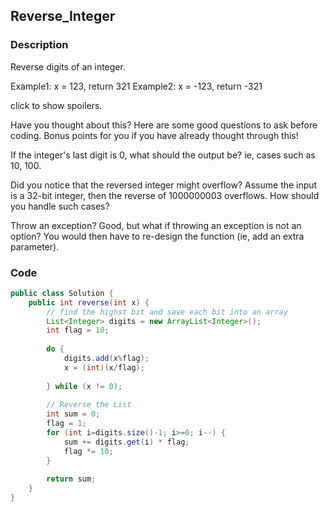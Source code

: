 ## Reverse_Integer

### Description
Reverse digits of an integer.

Example1: x = 123, return 321
Example2: x = -123, return -321

click to show spoilers.

Have you thought about this?
Here are some good questions to ask before coding. Bonus points for you if you have already thought through this!

If the integer's last digit is 0, what should the output be? ie, cases such as 10, 100.

Did you notice that the reversed integer might overflow? Assume the input is a 32-bit integer, then the reverse of 1000000003 overflows. How should you handle such cases?

Throw an exception? Good, but what if throwing an exception is not an option? You would then have to re-design the function (ie, add an extra parameter).

### Code
```java
public class Solution {
    public int reverse(int x) {
        // find the highst bit and save each bit into an array
        List<Integer> digits = new ArrayList<Integer>();
        int flag = 10;
        
        do {
            digits.add(x%flag);
            x = (int)(x/flag);
            
        } while (x != 0);
        
        // Reverse the List 
        int sum = 0;
        flag = 1;
        for (int i=digits.size()-1; i>=0; i--) {
            sum += digits.get(i) * flag;
            flag *= 10;
        }
        
        return sum;
    }
}
```